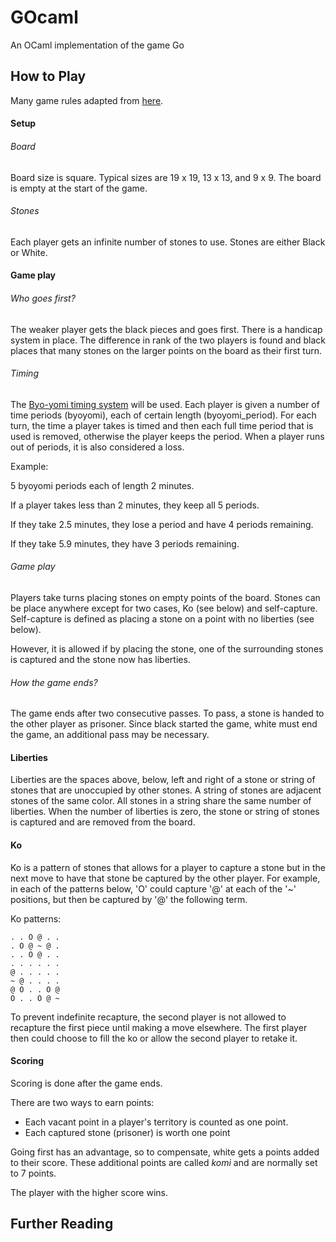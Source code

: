 # GOcaml
An OCaml implementation of the game Go

## How to Play

Many game rules adapted from [here](https://www.britgo.org/intro/intro2.html).


#### Setup
###### Board
Board size is square. Typical sizes are 19 x 19, 13 x 13, and 9 x 9. The board is empty at the start of the game. 
###### Stones
Each player gets an infinite number of stones to use. Stones are either Black or White. 


#### Game play
###### Who goes first?
The weaker player gets the black pieces and goes first. There is a handicap system in place. The difference in rank of the two players is found and black places that many stones on the larger points on the board as their first turn. 
###### Timing
The [Byo-yomi timing system](https://senseis.xmp.net/?ByoYomi) will be used. Each player is given a number of time periods (byoyomi), each of certain length (byoyomi_period). For each turn, the time a player takes is timed and then each full time period that is used is removed, otherwise the player keeps the period. When a player runs out of periods, it is also considered a loss. 

Example: 

5 byoyomi periods each of length 2 minutes. 

If a player takes less than 2 minutes, they keep all 5 periods. 

If they take 2.5 minutes, they lose a period and have 4 periods remaining. 

If they take 5.9 minutes, they have 3 periods remaining. 
###### Game play
Players take turns placing stones on empty points of the board. Stones can be place anywhere except for two cases, Ko (see below) and self-capture. 
Self-capture is defined as placing a stone on a point with no liberties (see below). 

However, it is allowed if by placing the stone, one of the surrounding stones is captured and the stone now has liberties.  
###### How the game ends? 
The game ends after two consecutive passes. To pass, a stone is handed to the other player as prisoner. Since black started the game, white must end the game, an additional pass may be necessary.  


#### Liberties
Liberties are the spaces above, below, left and right of a stone or string of stones that are unoccupied by other stones. A string of stones are adjacent stones of the same color. All stones in a string share the same number of liberties. 
When the number of liberties is zero, the stone or string of stones is captured and are removed from the board. 

#### Ko
Ko is a pattern of stones that allows for a player to capture a stone but in the next move to have that stone be captured by the other player. For example, in each of the patterns below, 'O' could capture '@' at each of the '~' positions, but then be captured by '@' the following term. 

Ko patterns:
```
. . O @ . . 
. O @ ~ @ .
. . O @ . .
. . . . . . 
@ . . . . .
~ @ . . . .
@ O . . O @
O . . O @ ~
```
To prevent indefinite recapture, the second player is not allowed to recapture the first piece until making a move elsewhere. The first player then could choose to fill the ko or allow the second player to retake it.


#### Scoring 
Scoring is done after the game ends. 

There are two ways to earn points:
  - Each vacant point in a player's territory is counted as one point. 
  - Each captured stone (prisoner) is worth one point

Going first has an advantage, so to compensate, white gets a points added to their score. These additional points are called *komi* and are normally set to 7 points.
 
The player with the higher score wins. 

## Further Reading

